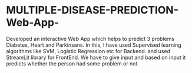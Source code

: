# MULTIPLE-DISEASE-PREDICTION-Web-App-
Developed an interactive Web App which helps to predict 3 problems Diabetes, Heart and Parkinsans. In this, I have used Supervised learning algorithms like SVM, Logistic Regression etc for Backend. and used StreamLit library for FrontEnd. We have to give input and based on input it predicts whether the person had some problem or not.
